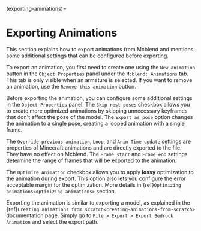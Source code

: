 (exporting-animations)=
# Exporting Animations

This section explains how to export animations from Mcblend and mentions some additional settings that can be configured before exporting.

To export an animation, you first need to create one using the `New animation` button in the `Object Properties` panel under the `Mcblend: Animations` tab. This tab is only visible when an armature is selected. If you want to remove an animation, use the `Remove this animation` button.

Before exporting the animation, you can configure some additional settings in the `Object Properties` panel. The `Skip rest poses` checkbox allows you to create more optimized animations by skipping unnecessary keyframes that don't affect the pose of the model. The `Export as pose` option changes the animation to a single pose, creating a looped animation with a single frame.

The `Override previous animation`, `Loop`, and `Anim Time update` settings are properties of Minecraft animations and are directly exported to the file. They have no effect on Mcblend. The `Frame start` and `Frame end` settings determine the range of frames that will be exported to the animation.

The `Optimize Animation` checkbox allows you to apply **lossy** optimization to the animation during export. This option also lets you configure the error acceptable margin for the optimization. More details in {ref}`Optimizing animations<optimizing-animations>` section.

Exporting the animation is similar to exporting a model, as explained in the {ref}`Creating animations from scratch<creating-animations-from-scratch>` documentation page. Simply go to `File > Export > Export Bedrock Animation` and select the export path.

